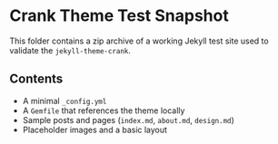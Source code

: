 # Crank Theme Test Snapshot

This folder contains a zip archive of a working Jekyll test site used to validate the `jekyll-theme-crank`.

## Contents

- A minimal `_config.yml`
- A `Gemfile` that references the theme locally
- Sample posts and pages (`index.md`, `about.md`, `design.md`)
- Placeholder images and a basic layout
